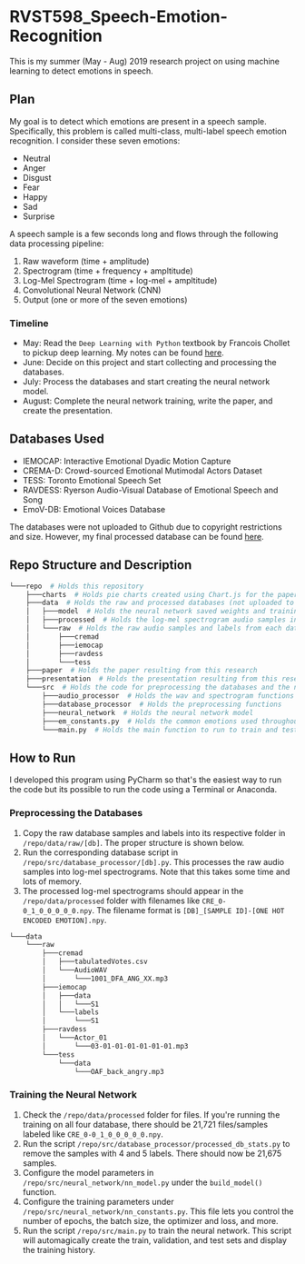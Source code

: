 # RVST598_Speech-Emotion-Recognition

This is my summer (May - Aug) 2019 research project on using machine learning to detect emotions in speech.

## Plan

My goal is to detect which emotions are present in a speech sample. Specifically, this problem is called multi-class, multi-label speech emotion recognition. I consider these seven
emotions:

- Neutral
- Anger
- Disgust
- Fear
- Happy
- Sad
- Surprise

A speech sample is a few seconds long and flows through the following data processing pipeline:

1. Raw waveform (time + amplitude)
2. Spectrogram (time + frequency + ampltitude)
3. Log-Mel Spectrogram (time + log-mel + ampltitude)
4. Convolutional Neural Network (CNN)
5. Output (one or more of the seven emotions)

### Timeline

- May: Read the `Deep Learning with Python` textbook by Francois Chollet to pickup deep learning. My notes can be found [here](https://brianpho.com/CR4-DL/textbooks/2019/06/02/deep-learning-with-python.html).
- June: Decide on this project and start collecting and processing the databases.
- July: Process the databases and start creating the neural network model.
- August: Complete the neural network training, write the paper, and create the presentation.

## Databases Used

- IEMOCAP: Interactive Emotional Dyadic Motion Capture
- CREMA-D: Crowd-sourced Emotional Mutimodal Actors Dataset
- TESS: Toronto Emotional Speech Set
- RAVDESS: Ryerson Audio-Visual Database of Emotional Speech and Song
- EmoV-DB: Emotional Voices Database

The databases were not uploaded to Github due to copyright restrictions and size. However, my final processed database can be found [here](https://github.com/Brian-Pho/RVST598_Speech-Emotion-Recognition).

## Repo Structure and Description

```bash
└───repo  # Holds this repository
    ├───charts  # Holds pie charts created using Chart.js for the paper and presentation
    ├───data  # Holds the raw and processed databases (not uploaded to Github)
    │   ├───model  # Holds the neural network saved weights and training history
    │   ├───processed  # Holds the log-mel spectrogram audio samples in the form of numpy arrays
    │   └───raw  # Holds the raw audio samples and labels from each database
    │       ├───cremad
    │       ├───iemocap
    │       ├───ravdess
    │       └───tess
    ├───paper  # Holds the paper resulting from this research
    ├───presentation  # Holds the presentation resulting from this research
    └───src  # Holds the code for preprocessing the databases and the neural network model
        ├───audio_processor  # Holds the wav and spectrogram functions
        ├───database_processor  # Holds the preprocessing functions
        ├───neural_network  # Holds the neural network model
        ├───em_constants.py  # Holds the common emotions used throughout the program
        └───main.py  # Holds the main function to run to train and test the neural network model
```

## How to Run

I developed this program using PyCharm so that's the easiest way to run the code but its possible to run the code using a Terminal or Anaconda.

### Preprocessing the Databases

1. Copy the raw database samples and labels into its respective folder in `/repo/data/raw/[db]`. The proper structure is shown below.
2. Run the corresponding database script in `/repo/src/database_processor/[db].py`. This processes the raw audio samples into log-mel spectrograms. Note that this takes some time and lots of memory.
3. The processed log-mel spectrograms should appear in the `/repo/data/processed` folder with filenames like `CRE_0-0_1_0_0_0_0_0.npy`. The filename format is `[DB]_[SAMPLE ID]-[ONE HOT ENCODED EMOTION].npy`.

```bash
└───data
    └───raw
        ├───cremad
        │   ├───tabulatedVotes.csv
        │   └───AudioWAV
        │       └───1001_DFA_ANG_XX.mp3
        ├───iemocap
        │   ├───data
        │   │   └───S1
        │   └───labels
        │       └───S1
        ├───ravdess
        │   └───Actor_01
        │       └───03-01-01-01-01-01-01.mp3
        └───tess
            └───data
                └───OAF_back_angry.mp3
```

### Training the Neural Network

1. Check the `/repo/data/processed` folder for files. If you're running the training on all four database, there should be 21,721 files/samples labeled like `CRE_0-0_1_0_0_0_0_0.npy`.
2. Run the script `/repo/src/database_processor/processed_db_stats.py` to remove the samples with 4 and 5 labels. There should now be 21,675 samples.
3. Configure the model parameters in `/repo/src/neural_network/nn_model.py` under the `build_model()` function.
4. Configure the training parameters under `/repo/src/neural_network/nn_constants.py`. This file lets you control the number of epochs, the batch size, the optimizer and loss, and more.
5. Run the script `/repo/src/main.py` to train the neural network. This script will automagically create the train, validation, and test sets and display the training history.
